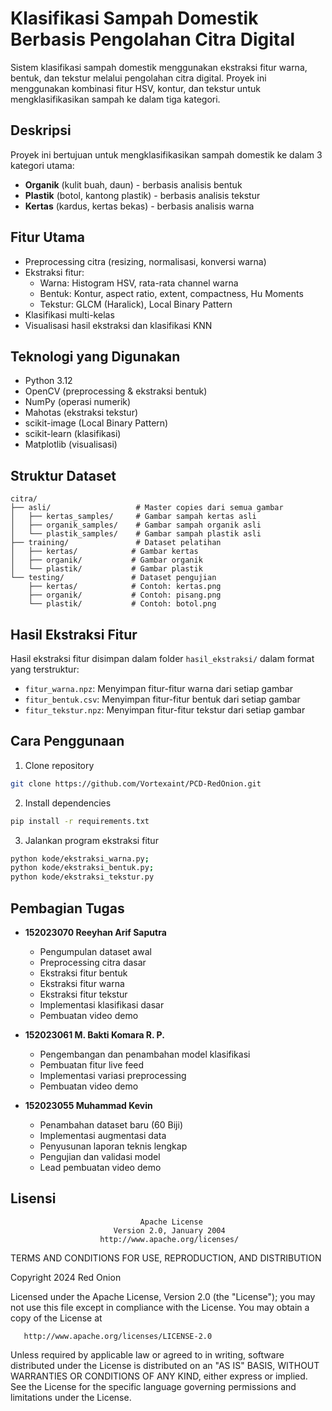 # Klasifikasi Sampah Domestik Berbasis Pengolahan Citra Digital

Sistem klasifikasi sampah domestik menggunakan ekstraksi fitur warna, bentuk, dan tekstur melalui pengolahan citra digital. Proyek ini menggunakan kombinasi fitur HSV, kontur, dan tekstur untuk mengklasifikasikan sampah ke dalam tiga kategori.

## Deskripsi

Proyek ini bertujuan untuk mengklasifikasikan sampah domestik ke dalam 3 kategori utama:
- **Organik** (kulit buah, daun) - berbasis analisis bentuk
- **Plastik** (botol, kantong plastik) - berbasis analisis tekstur
- **Kertas** (kardus, kertas bekas) - berbasis analisis warna

## Fitur Utama

- Preprocessing citra (resizing, normalisasi, konversi warna)
- Ekstraksi fitur:
  - Warna: Histogram HSV, rata-rata channel warna
  - Bentuk: Kontur, aspect ratio, extent, compactness, Hu Moments
  - Tekstur: GLCM (Haralick), Local Binary Pattern
- Klasifikasi multi-kelas
- Visualisasi hasil ekstraksi dan klasifikasi KNN

## Teknologi yang Digunakan

- Python 3.12
- OpenCV (preprocessing & ekstraksi bentuk)
- NumPy (operasi numerik)
- Mahotas (ekstraksi tekstur)
- scikit-image (Local Binary Pattern)
- scikit-learn (klasifikasi)
- Matplotlib (visualisasi)

## Struktur Dataset

```
citra/
├── asli/                   # Master copies dari semua gambar
│   ├── kertas_samples/     # Gambar sampah kertas asli
│   ├── organik_samples/    # Gambar sampah organik asli
│   └── plastik_samples/    # Gambar sampah plastik asli
├── training/               # Dataset pelatihan
│   ├── kertas/            # Gambar kertas
│   ├── organik/           # Gambar organik
│   └── plastik/           # Gambar plastik
└── testing/               # Dataset pengujian
    ├── kertas/            # Contoh: kertas.png
    ├── organik/           # Contoh: pisang.png
    └── plastik/           # Contoh: botol.png
```

## Hasil Ekstraksi Fitur

Hasil ekstraksi fitur disimpan dalam folder `hasil_ekstraksi/` dalam format yang terstruktur:
- `fitur_warna.npz`: Menyimpan fitur-fitur warna dari setiap gambar
- `fitur_bentuk.csv`: Menyimpan fitur-fitur bentuk dari setiap gambar
- `fitur_tekstur.npz`: Menyimpan fitur-fitur tekstur dari setiap gambar

## Cara Penggunaan

1. Clone repository
```bash
git clone https://github.com/Vortexaint/PCD-RedOnion.git
```

2. Install dependencies
```bash
pip install -r requirements.txt
```

3. Jalankan program ekstraksi fitur
```bash
python kode/ekstraksi_warna.py;
python kode/ekstraksi_bentuk.py;
python kode/ekstraksi_tekstur.py
```

## Pembagian Tugas

- **152023070 Reeyhan Arif Saputra**
  - Pengumpulan dataset awal
  - Preprocessing citra dasar
  - Ekstraksi fitur bentuk
  - Ekstraksi fitur warna
  - Ekstraksi fitur tekstur
  - Implementasi klasifikasi dasar
  - Pembuatan video demo

- **152023061 M. Bakti Komara R. P.**
  - Pengembangan dan penambahan model klasifikasi
  - Pembuatan fitur live feed
  - Implementasi variasi preprocessing
  - Pembuatan video demo

- **152023055 Muhammad Kevin**
  - Penambahan dataset baru (60 Biji)
  - Implementasi augmentasi data
  - Penyusunan laporan teknis lengkap
  - Pengujian dan validasi model
  - Lead pembuatan video demo

## Lisensi

                                 Apache License
                           Version 2.0, January 2004
                        http://www.apache.org/licenses/

   TERMS AND CONDITIONS FOR USE, REPRODUCTION, AND DISTRIBUTION

   Copyright 2024 Red Onion

   Licensed under the Apache License, Version 2.0 (the "License");
   you may not use this file except in compliance with the License.
   You may obtain a copy of the License at

       http://www.apache.org/licenses/LICENSE-2.0

   Unless required by applicable law or agreed to in writing, software
   distributed under the License is distributed on an "AS IS" BASIS,
   WITHOUT WARRANTIES OR CONDITIONS OF ANY KIND, either express or implied.
   See the License for the specific language governing permissions and
   limitations under the License.
